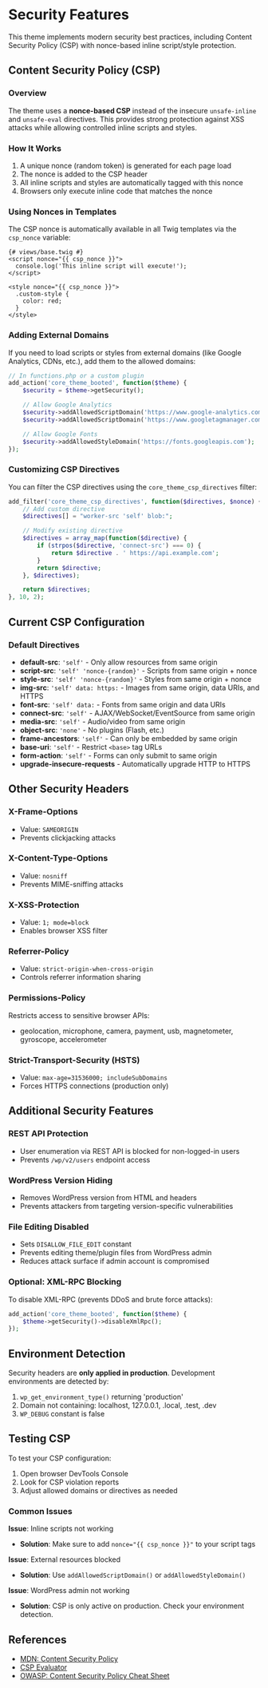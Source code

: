 # Security Features

This theme implements modern security best practices, including Content Security Policy (CSP) with nonce-based inline script/style protection.

## Content Security Policy (CSP)

### Overview

The theme uses a **nonce-based CSP** instead of the insecure `unsafe-inline` and `unsafe-eval` directives. This provides strong protection against XSS attacks while allowing controlled inline scripts and styles.

### How It Works

1. A unique nonce (random token) is generated for each page load
2. The nonce is added to the CSP header
3. All inline scripts and styles are automatically tagged with this nonce
4. Browsers only execute inline code that matches the nonce

### Using Nonces in Templates

The CSP nonce is automatically available in all Twig templates via the `csp_nonce` variable:

```twig
{# views/base.twig #}
<script nonce="{{ csp_nonce }}">
  console.log('This inline script will execute!');
</script>

<style nonce="{{ csp_nonce }}">
  .custom-style {
    color: red;
  }
</style>
```

### Adding External Domains

If you need to load scripts or styles from external domains (like Google Analytics, CDNs, etc.), add them to the allowed domains:

```php
// In functions.php or a custom plugin
add_action('core_theme_booted', function($theme) {
    $security = $theme->getSecurity();

    // Allow Google Analytics
    $security->addAllowedScriptDomain('https://www.google-analytics.com');
    $security->addAllowedScriptDomain('https://www.googletagmanager.com');

    // Allow Google Fonts
    $security->addAllowedStyleDomain('https://fonts.googleapis.com');
});
```

### Customizing CSP Directives

You can filter the CSP directives using the `core_theme_csp_directives` filter:

```php
add_filter('core_theme_csp_directives', function($directives, $nonce) {
    // Add custom directive
    $directives[] = "worker-src 'self' blob:";

    // Modify existing directive
    $directives = array_map(function($directive) {
        if (strpos($directive, 'connect-src') === 0) {
            return $directive . ' https://api.example.com';
        }
        return $directive;
    }, $directives);

    return $directives;
}, 10, 2);
```

## Current CSP Configuration

### Default Directives

- **default-src**: `'self'` - Only allow resources from same origin
- **script-src**: `'self' 'nonce-{random}'` - Scripts from same origin + nonce
- **style-src**: `'self' 'nonce-{random}'` - Styles from same origin + nonce
- **img-src**: `'self' data: https:` - Images from same origin, data URIs, and HTTPS
- **font-src**: `'self' data:` - Fonts from same origin and data URIs
- **connect-src**: `'self'` - AJAX/WebSocket/EventSource from same origin
- **media-src**: `'self'` - Audio/video from same origin
- **object-src**: `'none'` - No plugins (Flash, etc.)
- **frame-ancestors**: `'self'` - Can only be embedded by same origin
- **base-uri**: `'self'` - Restrict `<base>` tag URLs
- **form-action**: `'self'` - Forms can only submit to same origin
- **upgrade-insecure-requests** - Automatically upgrade HTTP to HTTPS

## Other Security Headers

### X-Frame-Options
- Value: `SAMEORIGIN`
- Prevents clickjacking attacks

### X-Content-Type-Options
- Value: `nosniff`
- Prevents MIME-sniffing attacks

### X-XSS-Protection
- Value: `1; mode=block`
- Enables browser XSS filter

### Referrer-Policy
- Value: `strict-origin-when-cross-origin`
- Controls referrer information sharing

### Permissions-Policy
Restricts access to sensitive browser APIs:
- geolocation, microphone, camera, payment, usb, magnetometer, gyroscope, accelerometer

### Strict-Transport-Security (HSTS)
- Value: `max-age=31536000; includeSubDomains`
- Forces HTTPS connections (production only)

## Additional Security Features

### REST API Protection
- User enumeration via REST API is blocked for non-logged-in users
- Prevents `/wp/v2/users` endpoint access

### WordPress Version Hiding
- Removes WordPress version from HTML and headers
- Prevents attackers from targeting version-specific vulnerabilities

### File Editing Disabled
- Sets `DISALLOW_FILE_EDIT` constant
- Prevents editing theme/plugin files from WordPress admin
- Reduces attack surface if admin account is compromised

### Optional: XML-RPC Blocking

To disable XML-RPC (prevents DDoS and brute force attacks):

```php
add_action('core_theme_booted', function($theme) {
    $theme->getSecurity()->disableXmlRpc();
});
```

## Environment Detection

Security headers are **only applied in production**. Development environments are detected by:
1. `wp_get_environment_type()` returning 'production'
2. Domain not containing: localhost, 127.0.0.1, .local, .test, .dev
3. `WP_DEBUG` constant is false

## Testing CSP

To test your CSP configuration:

1. Open browser DevTools Console
2. Look for CSP violation reports
3. Adjust allowed domains or directives as needed

### Common Issues

**Issue**: Inline scripts not working
- **Solution**: Make sure to add `nonce="{{ csp_nonce }}"` to your script tags

**Issue**: External resources blocked
- **Solution**: Use `addAllowedScriptDomain()` or `addAllowedStyleDomain()`

**Issue**: WordPress admin not working
- **Solution**: CSP is only active on production. Check your environment detection.

## References

- [MDN: Content Security Policy](https://developer.mozilla.org/en-US/docs/Web/HTTP/CSP)
- [CSP Evaluator](https://csp-evaluator.withgoogle.com/)
- [OWASP: Content Security Policy Cheat Sheet](https://cheatsheetseries.owasp.org/cheatsheets/Content_Security_Policy_Cheat_Sheet.html)
